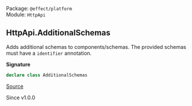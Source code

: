 Package: `@effect/platform`<br />
Module: `HttpApi`<br />

## HttpApi.AdditionalSchemas

Adds additional schemas to components/schemas.
The provided schemas must have a `identifier` annotation.

**Signature**

```ts
declare class AdditionalSchemas
```

[Source](https://github.com/Effect-TS/effect/tree/main/packages/platform/src/HttpApi.ts#L450)

Since v1.0.0